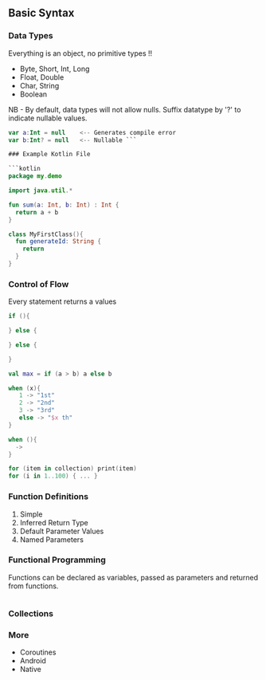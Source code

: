 ## Basic Syntax


### Data Types
Everything is an object, no primitive types !!
- Byte, Short, Int, Long
- Float, Double
- Char, String
- Boolean

NB - By default, data types will not allow nulls.  Suffix datatype by '?' to indicate nullable values.

```kotlin
var a:Int = null    <-- Generates compile error
var b:Int? = null   <-- Nullable ```

### Example Kotlin File

```kotlin
package my.demo

import java.util.*

fun sum(a: Int, b: Int) : Int {
  return a + b
}

class MyFirstClass(){
  fun generateId: String {
    return
  }
}
```

### Control of Flow
Every statement returns a values

```kotlin
if (){

} else {

} else {

}

val max = if (a > b) a else b
```

```kotlin
when (x){
   1 -> "1st"
   2 -> "2nd"
   3 -> "3rd"
   else -> "$x th"
}

when (){
  ->
}

```

```kotlin
for (item in collection) print(item)
for (i in 1..100) { ... }  


```


### Function Definitions
1. Simple
1. Inferred Return Type
1. Default Parameter Values
1. Named Parameters

### Functional Programming
Functions can be declared as variables, passed as parameters and returned from functions.

```

```


### Collections


### More

- Coroutines
- Android
- Native
